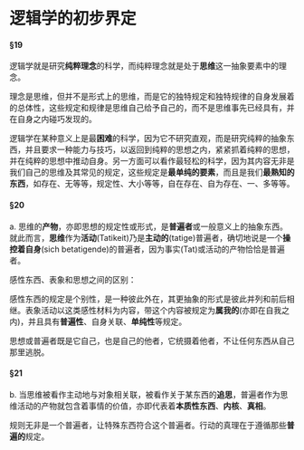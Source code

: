 # 逻辑学的初步界定

#### §19

逻辑学就是研究**纯粹理念**的科学，而纯粹理念就是处于**思维**这一抽象要素中的理念。

理念是思维，但并不是形式上的思维，而是它的独特规定和独特规律的自身发展着的总体性，这些规定和规律是思维自己给予自己的，而不是思维事先已经具有，并在自身之内碰巧发现的。

逻辑学在某种意义上是最**困难**的科学，因为它不研究直观，而是研究纯粹的抽象东西，并且要求一种能力与技巧，以返回到纯粹的思想之内，紧紧抓着纯粹的思想，并在纯粹的思想中推动自身。另一方面可以看作最轻松的科学，因为其内容无非是我们自己的思维及其常见的规定，这些规定是**最单纯的要素**，而且是我们**最熟知的东西**，如存在、无等等，规定性、大小等等，自在存在、自为存在、一、多等等。

#### §20

a. 思维的**产物**，亦即思想的规定性或形式，是**普遍者**或一般意义上的抽象东西。就此而言，**思维**作为**活动**(Tatikeit)乃是**主动的**(tatige)普遍者，确切地说是一个**操控着自身**(sich betatigende)的普遍者，因为事实(Tat)或活动的产物恰恰是普遍者。

感性东西、表象和思想之间的区别：

感性东西的规定是个别性，是一种彼此外在，其更抽象的形式是彼此并列和前后相继。表象活动以这类感性材料为内容，带这个内容被规定为**属我的**(亦即在自我之内)，并且具有**普遍性**、自身关联、**单纯性**等规定。

思想或普遍者既是它自己，也是自己的他者，它统摄着他者，不让任何东西从自己那里逃脱。

#### §21

b. 当思维被看作主动地与对象相关联，被看作关于某东西的**追思**，普遍者作为思维活动的产物就包含着事情的价值，亦即代表着**本质性东西**、**内核**、**真相**。

规则无非是一个普遍者，让特殊东西符合这个普遍者。行动的真理在于遵循那些**普遍的**规定。
